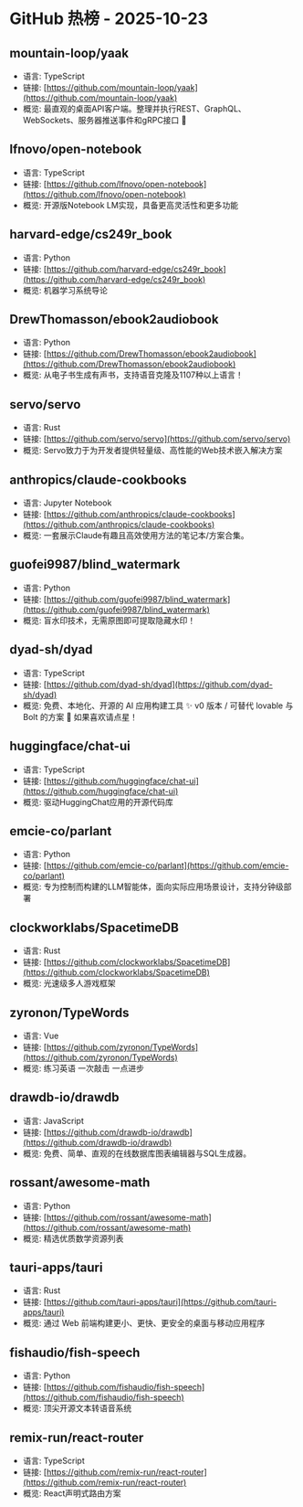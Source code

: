 # GitHub 热榜 - 2025-10-23

## mountain-loop/yaak
- 语言: TypeScript
- 链接: [https://github.com/mountain-loop/yaak](https://github.com/mountain-loop/yaak)
- 概览: 最直观的桌面API客户端。整理并执行REST、GraphQL、WebSockets、服务器推送事件和gRPC接口 🦬

## lfnovo/open-notebook
- 语言: TypeScript
- 链接: [https://github.com/lfnovo/open-notebook](https://github.com/lfnovo/open-notebook)
- 概览: 开源版Notebook LM实现，具备更高灵活性和更多功能

## harvard-edge/cs249r_book
- 语言: Python
- 链接: [https://github.com/harvard-edge/cs249r_book](https://github.com/harvard-edge/cs249r_book)
- 概览: 机器学习系统导论

## DrewThomasson/ebook2audiobook
- 语言: Python
- 链接: [https://github.com/DrewThomasson/ebook2audiobook](https://github.com/DrewThomasson/ebook2audiobook)
- 概览: 从电子书生成有声书，支持语音克隆及1107种以上语言！

## servo/servo
- 语言: Rust
- 链接: [https://github.com/servo/servo](https://github.com/servo/servo)
- 概览: Servo致力于为开发者提供轻量级、高性能的Web技术嵌入解决方案

## anthropics/claude-cookbooks
- 语言: Jupyter Notebook
- 链接: [https://github.com/anthropics/claude-cookbooks](https://github.com/anthropics/claude-cookbooks)
- 概览: 一套展示Claude有趣且高效使用方法的笔记本/方案合集。

## guofei9987/blind_watermark
- 语言: Python
- 链接: [https://github.com/guofei9987/blind_watermark](https://github.com/guofei9987/blind_watermark)
- 概览: 盲水印技术，无需原图即可提取隐藏水印！

## dyad-sh/dyad
- 语言: TypeScript
- 链接: [https://github.com/dyad-sh/dyad](https://github.com/dyad-sh/dyad)
- 概览: 免费、本地化、开源的 AI 应用构建工具 ✨ v0 版本 / 可替代 lovable 与 Bolt 的方案 🌟 如果喜欢请点星！

## huggingface/chat-ui
- 语言: TypeScript
- 链接: [https://github.com/huggingface/chat-ui](https://github.com/huggingface/chat-ui)
- 概览: 驱动HuggingChat应用的开源代码库

## emcie-co/parlant
- 语言: Python
- 链接: [https://github.com/emcie-co/parlant](https://github.com/emcie-co/parlant)
- 概览: 专为控制而构建的LLM智能体，面向实际应用场景设计，支持分钟级部署

## clockworklabs/SpacetimeDB
- 语言: Rust
- 链接: [https://github.com/clockworklabs/SpacetimeDB](https://github.com/clockworklabs/SpacetimeDB)
- 概览: 光速级多人游戏框架

## zyronon/TypeWords
- 语言: Vue
- 链接: [https://github.com/zyronon/TypeWords](https://github.com/zyronon/TypeWords)
- 概览: 练习英语 一次敲击 一点进步

## drawdb-io/drawdb
- 语言: JavaScript
- 链接: [https://github.com/drawdb-io/drawdb](https://github.com/drawdb-io/drawdb)
- 概览: 免费、简单、直观的在线数据库图表编辑器与SQL生成器。

## rossant/awesome-math
- 语言: Python
- 链接: [https://github.com/rossant/awesome-math](https://github.com/rossant/awesome-math)
- 概览: 精选优质数学资源列表

## tauri-apps/tauri
- 语言: Rust
- 链接: [https://github.com/tauri-apps/tauri](https://github.com/tauri-apps/tauri)
- 概览: 通过 Web 前端构建更小、更快、更安全的桌面与移动应用程序

## fishaudio/fish-speech
- 语言: Python
- 链接: [https://github.com/fishaudio/fish-speech](https://github.com/fishaudio/fish-speech)
- 概览: 顶尖开源文本转语音系统

## remix-run/react-router
- 语言: TypeScript
- 链接: [https://github.com/remix-run/react-router](https://github.com/remix-run/react-router)
- 概览: React声明式路由方案

